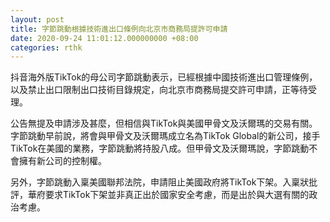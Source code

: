```yaml
---
layout: post
title: 字節跳動根據技術進出口條例向北京市商務局提許可申請
date: 2020-09-24 11:01:12.000000000 +08:00
categories: rthk
---
```


抖音海外版TikTok的母公司字節跳動表示，已經根據中國技術進出口管理條例，以及禁止出口限制出口技術目錄規定，向北京市商務局提交許可申請，正等待受理。

公告無提及申請涉及甚麼，但相信與TikTok與美國甲骨文及沃爾瑪的交易有關。字節跳動早前說，將會與甲骨文及沃爾瑪成立名為TikTok Global的新公司，接手TikTok在美國的業務，字節跳動將持股八成。但甲骨文及沃爾瑪說，字節跳動不會擁有新公司的控制權。

另外，字節跳動入稟美國聯邦法院，申請阻止美國政府將TikTok下架。入稟狀批評，華府要求TikTok下架並非真正出於國家安全考慮，而是出於與大選有關的政治考慮。
